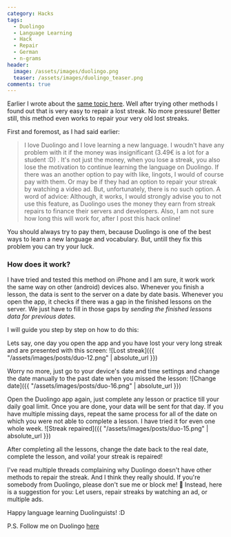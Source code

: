 ```yaml
---
category: Hacks
tags: 
  - Duolingo
  - Language Learning
  - Hack
  - Repair
  - German
  - n-grams
header:
  image: /assets/images/duolingo.png
  teaser: /assets/images/duolingo_teaser.png  
comments: true
---
```


Earlier I wrote about the [same topic here](https://arshadmehmood.com/hacks/duolingo-lost-streak-repair-hack/). Well after trying other methods I found out that is very easy to repair a lost streak. No more pressure! Better still, this method even works to repair your very old lost streaks.

First and foremost, as I had said earlier: 
> I love Duolingo and I love learning a new language. I woudn't have any problem with it if the money was insignificant (3.49€ is a lot for a student :D) . It's not just the money, when you lose a streak, you also lose the motivation to continue learning the language on Duolingo. If there was an another option to pay with like, lingots, I would of course pay with them. Or may be if they had an option to repair your streak by watching a video ad. But, unfortunately, there is no such option.
> A word of advice: Although, it works, I would strongly advise you to not use this feature, as Duolingo uses the money they earn from streak repairs to finance their servers and developers. Also, I am not sure how long this will work for, after I post this hack online!

You should always try to pay them, because Duolingo is one of the best ways to learn a new language and vocabulary. But, untill they fix this problem you can try your luck.

### How does it work?
I have tried and tested this method on iPhone and I am sure, it work work the same way on other (android) devices also. Whenever you finish a lesson, the data is sent to the server on a date by date basis. Whenever you open the app, it checks if there was a gap in the finished lessons on the server. We just have to fill in those gaps by *sending the finished lessons data for previous dates.*

I will guide you step by step on how to do this:

Lets say, one day you open the app and you have lost your very long streak and are presented with this screen:
![Lost streak]({{ "/assets/images/posts/duo-12.png" | absolute_url }})

Worry no more, just go to your device's date and time settings and change the date manually to the past date when you missed the lesson:
![Change date]({{ "/assets/images/posts/duo-16.png" | absolute_url }})

Open the Duolingo app again, just complete any lesson or practice till your daily goal limit. Once you are done, your data will be sent for that day. If you have multiple missing days, repeat the same process for all of the date on which you were not able to complete a lesson. I have tried it for even one whole week.
![Streak repaired]({{ "/assets/images/posts/duo-15.png" | absolute_url }})

After completing all the lessons, change the date back to the real date, complete the lesson, and voila! your streak is repaired!

I've read multiple threads complaining why Duolingo doesn't have other methods to repair the streak. And I think they really should. 
If you're somebody from Duolingo, please don't sue me or block me! :grimacing:
Instead, here is a suggestion for you: Let users, repair streaks by watching an ad, or multiple ads.

Happy language learning Duolinguists! :D

P.S. Follow me on Duolingo [here](https://www.duolingo.com/ArshadMehm1)

